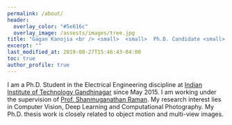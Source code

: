 ```yaml
---
permalink: /about/
header:
  overlay_color: "#5e616c"
  overlay_image: /assests/images/tree.jpg
title: "Gagan Kanojia <br /> <small>  <small>  Ph.D. Candidate <small> <br /> Computer Vision | Deep Learning | Image Processing <small> <small> "
excerpt: ""
last_modified_at: 2019-08-27T15:46:43-04:00
toc: true
author_profile: true
---
```

I am a Ph.D. Student in the Electrical Engineering discipline at [Indian Institute of Technology Gandhinagar](https://www.iitgn.ac.in/) since May 2015. I am working under the supervision of [Prof. Shanmuganathan Raman](http://people.iitgn.ac.in/~shanmuga/index.html). My research interest lies in Computer Vision, Deep Learning and Computational  Photography. My Ph.D. thesis work is closely related to object motion and multi-view images.
